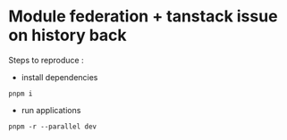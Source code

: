# Module federation + tanstack issue on history back

Steps to reproduce :

- install dependencies

```
pnpm i
```

- run applications

```
pnpm -r --parallel dev
```
